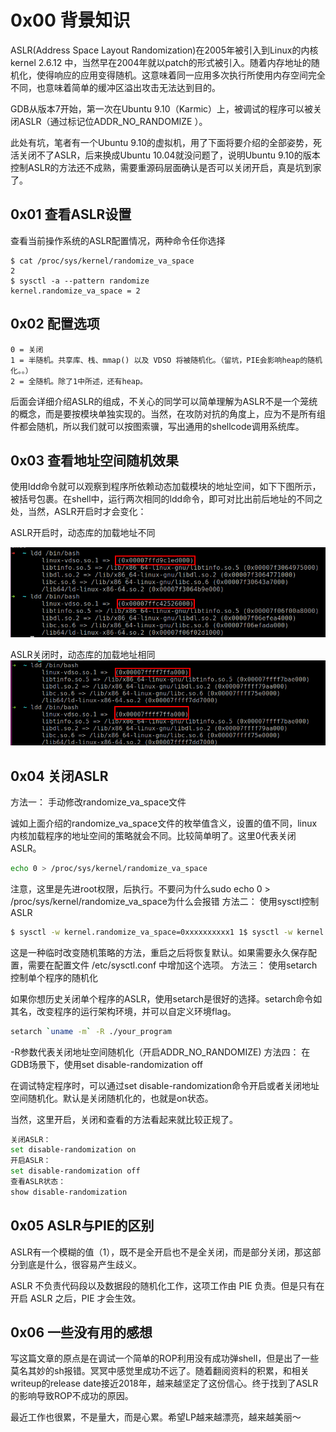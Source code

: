 # 0x00 背景知识
ASLR(Address Space Layout Randomization)在2005年被引入到Linux的内核 kernel 2.6.12 中，当然早在2004年就以patch的形式被引入。随着内存地址的随机化，使得响应的应用变得随机。这意味着同一应用多次执行所使用内存空间完全不同，也意味着简单的缓冲区溢出攻击无法达到目的。

GDB从版本7开始，第一次在Ubuntu 9.10（Karmic）上，被调试的程序可以被关闭ASLR（通过标记位ADDR_NO_RANDOMIZE ）。

此处有坑，笔者有一个Ubuntu 9.10的虚拟机，用了下面将要介绍的全部姿势，死活关闭不了ASLR，后来换成Ubuntu 10.04就没问题了，说明Ubuntu 9.10的版本控制ASLR的方法还不成熟，需要重源码层面确认是否可以关闭开启，真是坑到家了。

## 0x01 查看ASLR设置

查看当前操作系统的ASLR配置情况，两种命令任你选择

    $ cat /proc/sys/kernel/randomize_va_space
    2
    $ sysctl -a --pattern randomize
    kernel.randomize_va_space = 2

## 0x02 配置选项

    0 = 关闭
    1 = 半随机。共享库、栈、mmap() 以及 VDSO 将被随机化。（留坑，PIE会影响heap的随机化。。）
    2 = 全随机。除了1中所述，还有heap。

后面会详细介绍ASLR的组成，不关心的同学可以简单理解为ASLR不是一个笼统的概念，而是要按模块单独实现的。当然，在攻防对抗的角度上，应为不是所有组件都会随机，所以我们就可以按图索骥，写出通用的shellcode调用系统库。

## 0x03 查看地址空间随机效果

使用ldd命令就可以观察到程序所依赖动态加载模块的地址空间，如下下图所示，被括号包裹。在shell中，运行两次相同的ldd命令，即可对比出前后地址的不同之处，当然，ASLR开启时才会变化：

ASLR开启时，动态库的加载地址不同

![这里写图片描述](linux%E5%85%B3%E9%97%AD%E5%9C%B0%E5%9D%80%E7%A9%BA%E9%97%B4%E9%9A%8F%E6%9C%BA%E5%8C%96(ASLR).assets/20180814091117710.png)

ASLR关闭时，动态库的加载地址相同
![这里写图片描述](linux%E5%85%B3%E9%97%AD%E5%9C%B0%E5%9D%80%E7%A9%BA%E9%97%B4%E9%9A%8F%E6%9C%BA%E5%8C%96(ASLR).assets/20180814090822600.png)

## 0x04 关闭ASLR

方法一： 手动修改randomize_va_space文件

诚如上面介绍的randomize_va_space文件的枚举值含义，设置的值不同，linux内核加载程序的地址空间的策略就会不同。比较简单明了。这里0代表关闭ASLR。

```bash
echo 0 > /proc/sys/kernel/randomize_va_space
```

注意，这里是先进root权限，后执行。不要问为什么sudo echo 0 > /proc/sys/kernel/randomize_va_space为什么会报错
方法二： 使用sysctl控制ASLR

```bash
$ sysctl -w kernel.randomize_va_space=0xxxxxxxxxx1 1$ sysctl -w kernel.randomize_va_space=01
```

这是一种临时改变随机策略的方法，重启之后将恢复默认。如果需要永久保存配置，需要在配置文件 /etc/sysctl.conf 中增加这个选项。
方法三： 使用setarch控制单个程序的随机化

如果你想历史关闭单个程序的ASLR，使用setarch是很好的选择。setarch命令如其名，改变程序的运行架构环境，并可以自定义环境flag。

```bash
setarch `uname -m` -R ./your_program
```

-R参数代表关闭地址空间随机化（开启ADDR_NO_RANDOMIZE)
方法四： 在GDB场景下，使用set disable-randomization off

在调试特定程序时，可以通过set disable-randomization命令开启或者关闭地址空间随机化。默认是关闭随机化的，也就是on状态。

当然，这里开启，关闭和查看的方法看起来就比较正规了。

```bash
关闭ASLR：
set disable-randomization on
开启ASLR：
set disable-randomization off
查看ASLR状态：
show disable-randomization
```



## 0x05 ASLR与PIE的区别

ASLR有一个模糊的值（1），既不是全开启也不是全关闭，而是部分关闭，那这部分到底是什么，很容易产生歧义。

ASLR 不负责代码段以及数据段的随机化工作，这项工作由 PIE 负责。但是只有在开启 ASLR 之后，PIE 才会生效。

## 0x06 一些没有用的感想

写这篇文章的原点是在调试一个简单的ROP利用没有成功弹shell，但是出了一些莫名其妙的sh报错。冥冥中感觉里成功不远了。随着翻阅资料的积累，和相关writeup的release date接近2018年，越来越坚定了这份信心。终于找到了ASLR的影响导致ROP不成功的原因。

最近工作也很累，不是量大，而是心累。希望LP越来越漂亮，越来越美丽～
